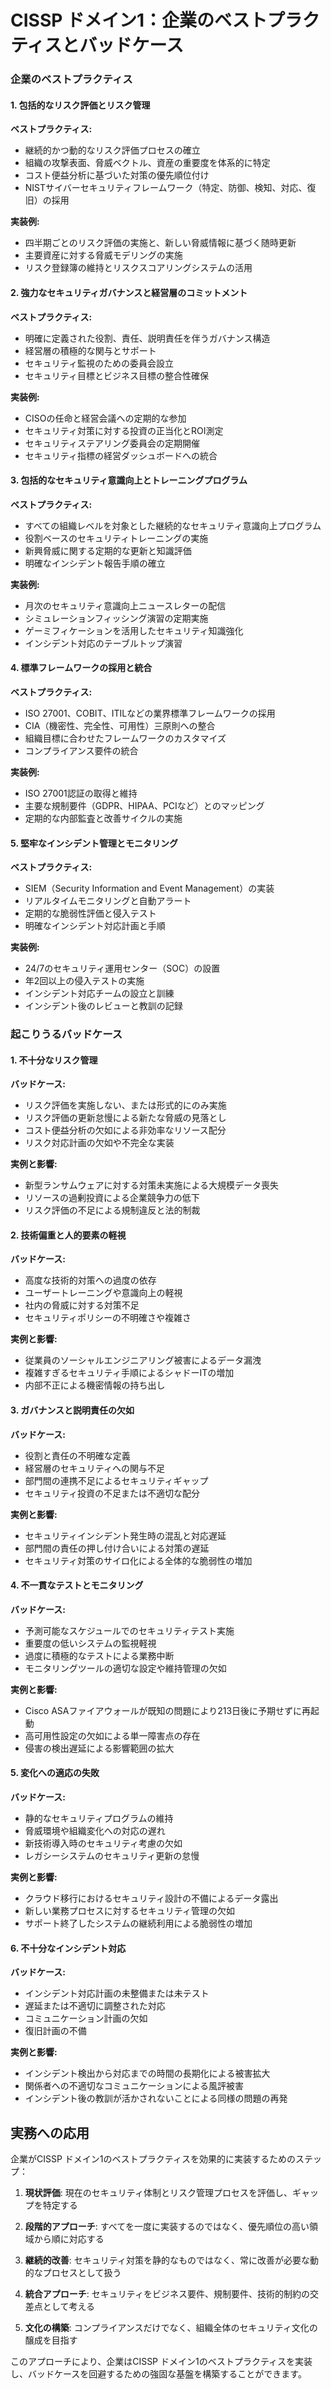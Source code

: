 # CISSP ドメイン1：企業のベストプラクティスとバッドケース

### 企業のベストプラクティス

#### 1. 包括的なリスク評価とリスク管理

**ベストプラクティス:**
- 継続的かつ動的なリスク評価プロセスの確立
- 組織の攻撃表面、脅威ベクトル、資産の重要度を体系的に特定
- コスト便益分析に基づいた対策の優先順位付け
- NISTサイバーセキュリティフレームワーク（特定、防御、検知、対応、復旧）の採用

**実装例:**
- 四半期ごとのリスク評価の実施と、新しい脅威情報に基づく随時更新
- 主要資産に対する脅威モデリングの実施
- リスク登録簿の維持とリスクスコアリングシステムの活用

#### 2. 強力なセキュリティガバナンスと経営層のコミットメント

**ベストプラクティス:**
- 明確に定義された役割、責任、説明責任を伴うガバナンス構造
- 経営層の積極的な関与とサポート
- セキュリティ監視のための委員会設立
- セキュリティ目標とビジネス目標の整合性確保

**実装例:**
- CISOの任命と経営会議への定期的な参加
- セキュリティ対策に対する投資の正当化とROI測定
- セキュリティステアリング委員会の定期開催
- セキュリティ指標の経営ダッシュボードへの統合

#### 3. 包括的なセキュリティ意識向上とトレーニングプログラム

**ベストプラクティス:**
- すべての組織レベルを対象とした継続的なセキュリティ意識向上プログラム
- 役割ベースのセキュリティトレーニングの実施
- 新興脅威に関する定期的な更新と知識評価
- 明確なインシデント報告手順の確立

**実装例:**
- 月次のセキュリティ意識向上ニュースレターの配信
- シミュレーションフィッシング演習の定期実施
- ゲーミフィケーションを活用したセキュリティ知識強化
- インシデント対応のテーブルトップ演習

#### 4. 標準フレームワークの採用と統合

**ベストプラクティス:**
- ISO 27001、COBIT、ITILなどの業界標準フレームワークの採用
- CIA（機密性、完全性、可用性）三原則への整合
- 組織目標に合わせたフレームワークのカスタマイズ
- コンプライアンス要件の統合

**実装例:**
- ISO 27001認証の取得と維持
- 主要な規制要件（GDPR、HIPAA、PCIなど）とのマッピング
- 定期的な内部監査と改善サイクルの実施

#### 5. 堅牢なインシデント管理とモニタリング

**ベストプラクティス:**
- SIEM（Security Information and Event Management）の実装
- リアルタイムモニタリングと自動アラート
- 定期的な脆弱性評価と侵入テスト
- 明確なインシデント対応計画と手順

**実装例:**
- 24/7のセキュリティ運用センター（SOC）の設置
- 年2回以上の侵入テストの実施
- インシデント対応チームの設立と訓練
- インシデント後のレビューと教訓の記録

### 起こりうるバッドケース

#### 1. 不十分なリスク管理

**バッドケース:**
- リスク評価を実施しない、または形式的にのみ実施
- リスク評価の更新怠慢による新たな脅威の見落とし
- コスト便益分析の欠如による非効率なリソース配分
- リスク対応計画の欠如や不完全な実装

**実例と影響:**
- 新型ランサムウェアに対する対策未実施による大規模データ喪失
- リソースの過剰投資による企業競争力の低下
- リスク評価の不足による規制違反と法的制裁

#### 2. 技術偏重と人的要素の軽視

**バッドケース:**
- 高度な技術的対策への過度の依存
- ユーザートレーニングや意識向上の軽視
- 社内の脅威に対する対策不足
- セキュリティポリシーの不明確さや複雑さ

**実例と影響:**
- 従業員のソーシャルエンジニアリング被害によるデータ漏洩
- 複雑すぎるセキュリティ手順によるシャドーITの増加
- 内部不正による機密情報の持ち出し

#### 3. ガバナンスと説明責任の欠如

**バッドケース:**
- 役割と責任の不明確な定義
- 経営層のセキュリティへの関与不足
- 部門間の連携不足によるセキュリティギャップ
- セキュリティ投資の不足または不適切な配分

**実例と影響:**
- セキュリティインシデント発生時の混乱と対応遅延
- 部門間の責任の押し付け合いによる対策の遅延
- セキュリティ対策のサイロ化による全体的な脆弱性の増加

#### 4. 不一貫なテストとモニタリング

**バッドケース:**
- 予測可能なスケジュールでのセキュリティテスト実施
- 重要度の低いシステムの監視軽視
- 過度に積極的なテストによる業務中断
- モニタリングツールの適切な設定や維持管理の欠如

**実例と影響:**
- Cisco ASAファイアウォールが既知の問題により213日後に予期せずに再起動
- 高可用性設定の欠如による単一障害点の存在
- 侵害の検出遅延による影響範囲の拡大

#### 5. 変化への適応の失敗

**バッドケース:**
- 静的なセキュリティプログラムの維持
- 脅威環境や組織変化への対応の遅れ
- 新技術導入時のセキュリティ考慮の欠如
- レガシーシステムのセキュリティ更新の怠慢

**実例と影響:**
- クラウド移行におけるセキュリティ設計の不備によるデータ露出
- 新しい業務プロセスに対するセキュリティ管理の欠如
- サポート終了したシステムの継続利用による脆弱性の増加

#### 6. 不十分なインシデント対応

**バッドケース:**
- インシデント対応計画の未整備または未テスト
- 遅延または不適切に調整された対応
- コミュニケーション計画の欠如
- 復旧計画の不備

**実例と影響:**
- インシデント検出から対応までの時間の長期化による被害拡大
- 関係者への不適切なコミュニケーションによる風評被害
- インシデント後の教訓が活かされないことによる同様の問題の再発

## 実務への応用

企業がCISSP ドメイン1のベストプラクティスを効果的に実装するためのステップ：

1. **現状評価**: 現在のセキュリティ体制とリスク管理プロセスを評価し、ギャップを特定する

2. **段階的アプローチ**: すべてを一度に実装するのではなく、優先順位の高い領域から順に対応する

3. **継続的改善**: セキュリティ対策を静的なものではなく、常に改善が必要な動的なプロセスとして扱う

4. **統合アプローチ**: セキュリティをビジネス要件、規制要件、技術的制約の交差点として考える

5. **文化の構築**: コンプライアンスだけでなく、組織全体のセキュリティ文化の醸成を目指す

このアプローチにより、企業はCISSP ドメイン1のベストプラクティスを実装し、バッドケースを回避するための強固な基盤を構築することができます。